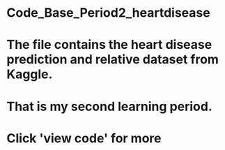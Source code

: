 # Code_Base_Period2_heartdisease
# The file contains the heart disease prediction and relative dataset from Kaggle.
# That is my second learning period.
# Click 'view code' for more
